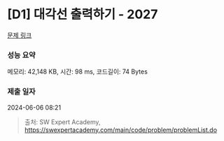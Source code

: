 # [D1] 대각선 출력하기 - 2027 

[문제 링크](https://swexpertacademy.com/main/code/problem/problemDetail.do?contestProbId=AV5QFuZ6As0DFAUq) 

### 성능 요약

메모리: 42,148 KB, 시간: 98 ms, 코드길이: 74 Bytes

### 제출 일자

2024-06-06 08:21



> 출처: SW Expert Academy, https://swexpertacademy.com/main/code/problem/problemList.do